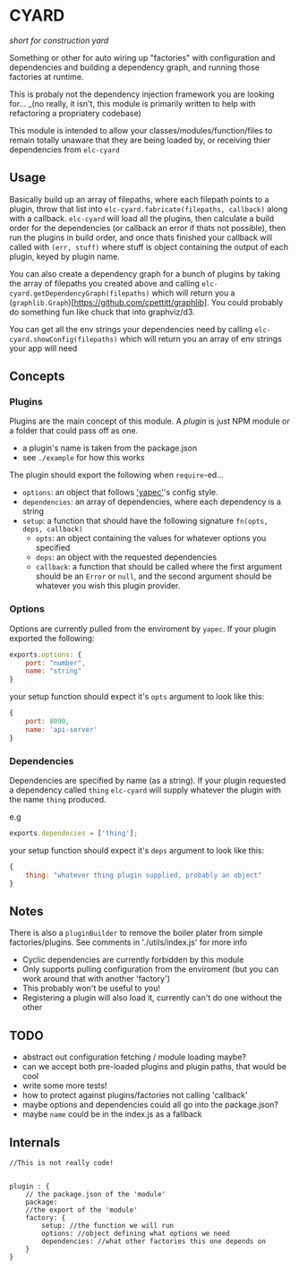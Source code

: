 # CYARD

_short for construction yard_

Something or other for auto wiring up "factories" with configuration and dependencies
and building a dependency graph, and running those factories at runtime.

This is probaly not the dependency injection framework you are looking for... 
_(no really, it isn't, this module is primarily written to help with refactoring a propriatery codebase)

This module is intended to allow your classes/modules/function/files to remain totally
unaware that they are being loaded by, or receiving thier dependencies from `elc-cyard`

## Usage

Basically build up an array of filepaths, where each filepath points to a plugin, throw that list
into `elc-cyard.fabricate(filepaths, callback)` along with a callback. `elc-cyard` will load all the plugins, then calculate a 
build order for the dependencies (or callback an error if thats not possible), then run the plugins in build order,
and once thats finished your callback will called with `(err, stuff)` where stuff is object containing the output
of each plugin, keyed by plugin name.

You can also create a dependency graph for a bunch of plugins by taking the array of filepaths you created above and
calling `elc-cyard.getDependencyGraph(filepaths)` which will return you a (`graphlib.Graph`)[https://github.com/cpettitt/graphlib]. You could probably do something fun like chuck that into graphviz/d3.

You can get all the env strings your dependencies need by calling `elc-cyard.showConfig(filepaths)` which will
return you an array of env strings your app will need



## Concepts
 
### Plugins

Plugins are the main concept of this module. A *plugin* is just NPM module or a folder that could pass off as one.

- a plugin's name is taken from the package.json
- see `./example` for how this works

The plugin should export the following when `require`-ed...

- `options`: an object that follows ['yapec'](https://www.npmjs.com/package/yapec)'s config style.
- `dependencies`: an array of dependencies, where each dependency is a string
- `setup`: a function that should have the following signature `fn(opts, deps, callback)`
    - `opts`: an object containing the values for whatever options you specified
    - `deps`: an object with the requested dependencies
    - `callback`: a function that should be called where the first argument should be an `Error` or `null`, 
        and the second argument should be whatever you wish this plugin provider.



### Options

Options are currently pulled from the enviroment by `yapec`. If your plugin exported the following:

```javascript
exports.options: {
    port: "number",
    name: "string"
}
```

your setup function should expect it's `opts` argument to look like this:

```javascript
{
    port: 8090,
    name: 'api-server'
}
```

### Dependencies

Dependencies are specified by name (as a string). If your plugin requested a dependency called `thing` 
`elc-cyard` will supply whatever the plugin with the name `thing` produced.

e.g

```javascript
exports.dependecies = ['thing'];
```

your setup function should expect it's `deps` argument to look like this:

```javascript
{
    thing: "whatever thing plugin supplied, probably an object"
}
```


## Notes

There is also a `pluginBuilder` to remove the boiler plater from simple factories/plugins.
See comments in './utils/index.js' for more info

- Cyclic dependencies are currently forbidden by this module
- Only supports pulling configuration from the enviroment (but you can work around that with another 'factory')
- This probably won't be useful to you!
- Registering a plugin will also load it, currently can't do one without the other

## TODO
- abstract out configuration fetching / module loading maybe?
- can we accept both pre-loaded plugins and plugin paths, that would be cool
- write some more tests!
- how to protect against plugins/factories not calling 'callback'
- maybe options and dependencies could all go into the package.json?
- maybe `name` could be in the index.js as a fallback

## Internals

```
//This is not really code!


plugin : {
    // the package.json of the 'module'
    package: 
    //the export of the 'module'
    factory: {
        setup: //the function we will run
        options: //object defining what options we need
        dependencies: //what other factories this one depends on
    }
}

```